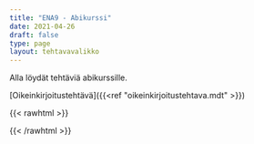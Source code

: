 ```yaml
---
title: "ENA9 - Abikurssi"
date: 2021-04-26
draft: false
type: page
layout: tehtavavalikko
---
```


Alla löydät tehtäviä abikurssille.

[Oikeinkirjoitustehtävä]({{<ref "oikeinkirjoitustehtava.mdt" >}})


{{< rawhtml >}}
<style>
#hello{
    background: url(/img/kansikuvat/kurssivalikot/ena9.jpg)
}

#hello h {
    font-size: 2.5em!important;
}
</style>
{{< /rawhtml >}}
